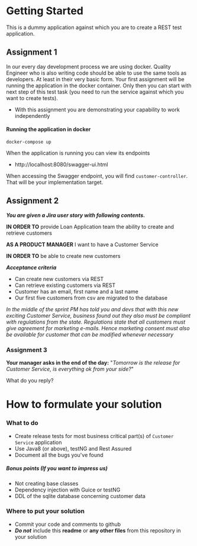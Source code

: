 # Getting Started
This is a dummy application against which you are to create a REST test application.


## Assignment 1
In our every day development process we are using docker. Quality Engineer who is also writing code should be able to use the same tools as developers. At least in their very basic form. Your first assignment will be running the application in the docker container. Only then you can start with next step of this test task (you need to run the service against which you want to create tests).
* With this assignment you are demonstrating your capability to work independently

#### Running the application in docker
``
docker-compose up
``

When the application is running you can view its endpoints
* http://localhost:8080/swagger-ui.html

When accessing the Swagger endpoint, you will find ``customer-controller``. That will be your implementation target.

## Assignment 2
***You are given a Jira user story with following contents.***

**IN ORDER TO** provide Loan Application team the ability to create and retrieve customers

**AS A PRODUCT MANAGER** I want to have a Customer Service

**IN ORDER TO** be able to create new customers

***Acceptance criteria***
* Can create new customers via REST
* Can retrieve existing customers via REST
* Customer has an email, first name and a last name
* Our first five customers from csv are migrated to the database

*In the middle of the sprint PM has told you and devs that with this new exciting Customer Service, business found out they also must be compliant with regulations from the state. Regulations state that all customers must give agreement for marketing e-mails. Hence marketing consent must also be available for customer that can be modified whenever necessary*



### Assignment 3
**Your manager asks in the end of the day:** "*Tomorrow is the release for Customer Service, is everything ok from your side?*"

What do you reply?

# How to formulate your solution
### What to do
* Create release tests for most business critical part(s) of ``Customer Service`` application
* Use Java8 (or above), testNG and Rest Assured
* Document all the bugs you've found

##### Bonus points (If you want to impress us)
* Not creating base classes
* Dependency injection with Guice or testNG
* DDL of the sqlite database concerning customer data

### Where to put your solution 
* Commit your code and comments to github
* ___Do not___ include this __readme__ or __any other files__ from this repository in your solution
